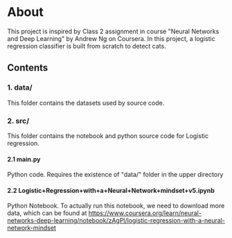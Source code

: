 
About
=======
This project is inspired by Class 2 assignment in course "Neural Networks and Deep Learning" by Andrew Ng
on Coursera. In this project, a logistic regression classifier is built from scratch to detect cats.

Contents
----------

### 1. data/
This folder contains the datasets used by source code. 

### 2. src/
This folder contains the notebook and python source code for Logistic regression. 

#### 2.1 main.py
Python code. Requires the existence of "data/" folder in the upper directory

#### 2.2 Logistic+Regression+with+a+Neural+Network+mindset+v5.ipynb
Python Notebook. To actually run this notebook, we need to download more data, which can be found at
https://www.coursera.org/learn/neural-networks-deep-learning/notebook/zAgPl/logistic-regression-with-a-neural-network-mindset 
